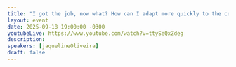 ```yaml
---
title: "I got the job, now what? How can I adapt more quickly to the company's methodologies and practices?"
layout: event
date: 2025-09-18 19:00:00 -0300
youtubeLive: https://www.youtube.com/watch?v=ttySeQxZdeg
description:
speakers: [jaquelineOliveira]
draft: false
---
```

